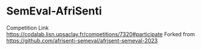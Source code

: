 # SemEval-AfriSenti

Competition Link https://codalab.lisn.upsaclay.fr/competitions/7320#participate
Forked from https://github.com/afrisenti-semeval/afrisent-semeval-2023
